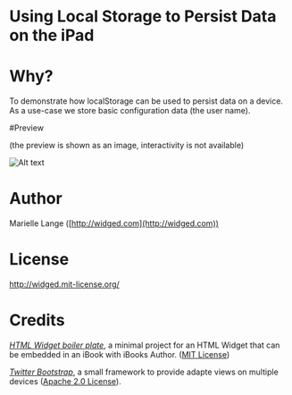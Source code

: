 # Using Local Storage to Persist Data on the iPad

# Why?

To demonstrate how localStorage can be used to persist data on a device. As a use-case we store basic configuration data (the user name). 

#Preview

(the preview is shown as an image, interactivity is not available)

![Alt text](http://github.com/widged/iBook-widgets/raw/master/widgets/localStorage.wdgt/Default.png)

# Author

Marielle Lange ([http://widged.com](http://widged.com))

# License

http://widged.mit-license.org/

# Credits

*[HTML Widget boiler plate](https://github.com/TrevorBurnham/iBooks-HTML-Widget-Boilerplate)*, a minimal project for an HTML Widget that can be embedded in an iBook with iBooks Author. ([MIT License](http://trevorburnham.mit-license.org/))

*[Twitter Bootstrap](http://twitter.github.com/bootstrap/)*, a small framework to provide adapte views on multiple devices ([Apache 2.0 License](http://www.apache.org/licenses/LICENSE-2.0)).

